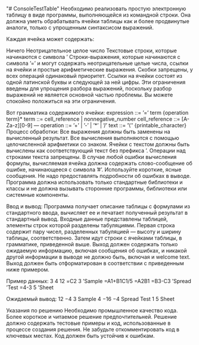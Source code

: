 "# ConsoleTestTable" 
Необходимо реализовать простую электронную таблицу в виде программы, выполняющейся из командной строки. Она должна уметь обрабатывать ячейки таблицы как и более продвинутые аналоги, только с упрощенным синтаксисом выражений.

Каждая ячейка может содержать:

Ничего
Неотрицательное целое число
Текстовые строки, которые начинаются с символа ’
Строки-выражения, которые начинаются с символа ’=’ и могут содержать неотрицательные целые числа, ссылки на ячейки и простые арифметические выражения.
Скобки запрещены, у всех операций одинаковый приоритет. Ссылки на ячейки состоят из одной латинской буквы и следующей за ней цифры. Эти ограничения введены для упрощения разбора выражений, поскольку разбор выражений не является основной частью проблемы. Вы можете спокойно положиться на эти ограничения.

Вот грамматика содержимого ячейки:
expression ::= ’=’ term {operation term}*
term ::= cell_reference | nonnegative_number
cell_reference ::= [A-Za-z][0-9] —
operation ::= ’+’ | ’-’ | ’*’ | ’/’
text ::= ’\’’ {printable_character}
Процесс обработки:
Все выражения должны быть заменены на вычисленный результат.
Все вычисления выполняются с помощью целочисленной арифметики со знаком.
Ячейки с текстом должны быть вычислены как соответствующий текст без префикса ’.
Операции над строками текста запрещены.
В случае любой ошибки вычисления формулы, вычисляемая ячейка должна содержать слово-сообщение об ошибке, начинающееся с символа ’#’.
Используйте короткие, ясные сообщения. Не надо предоставлять подробности об ошибках в выводе. Программа должна использовать только стандартные библиотеки и классы и не должна вызывать сторонние программы, библиотеки или системные компоненты.

Ввод и вывод:
Программа получает описание таблицы с формулами из стандартного ввода, вычисляет ее и печатает полученный результат в стандартный вывод. Входные данные представлены таблицей, элементы строк которой разделены табуляциями. Первая строка содержит пару чисел, разделенных табуляцией — высоту и ширину таблицы, соответственно. Затем идут строки с ячейками таблицы, в грамматике, приведенной выше. Выход должен содержать только ожидаемую информацию, включая сообщения об ошибках, и никакой другой информации в выводе не должно быть, включая и welcome text. Выход должен быть отформатирован в соответствии с приведенным ниже примером.

Пример данных:
3 4 12 =C2 3 ’Sample =A1+B1C1/5 =A2B1 =B3-C3 ’Spread ’Test =4-3 5 ’Sheet

Ожидаемый вывод:
12 −4 3 Sample 4 −16 −4 Spread Test 1 5 Sheet

Указания по решению
Необходимо промышленное качество кода. Более короткое и читаемое решение предпочтительней. Решение должно содержать тестовые примеры и код, использованные в процессе создания решения. Не забудьте откомментировать код в ключевых местах. Код должен быть устойчив к ошибкам.
